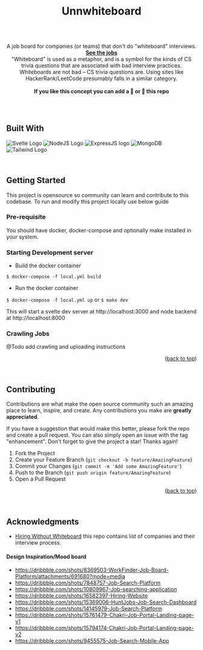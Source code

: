 <div id="top"></div>

<div align="center">
  <h1 align="center">Unnwhiteboard</h1>
  <br />
  <br />
  <p align="center">
    A job board for companies (or teams) that don't do "whiteboard" interviews.
    <br />
    <a href="https://unnwhiteboard.com"><strong>See the jobs</strong></a>
    <br />
    "Whiteboard" is used as a metaphor, and is a symbol for the kinds of CS trivia questions that are associated with bad interview practices. Whiteboards are not bad – CS trivia questions are. Using sites like HackerRank/LeetCode presumably falls in a similar category.
    <br />
    <br />
    <b>
      If you like this concept you can add a 🌟 or 👀 this repo
    </b>
  </p>
  <br />
  <br />


</div>



## Built With
![Svelte Logo](https://img.shields.io/badge/Svelte-4A4A55?style=for-the-badge&logo=svelte&logoColor=FF3E00) ![NodeJS Logo](https://img.shields.io/badge/Node.js-339933?style=for-the-badge&logo=nodedotjs&logoColor=white) ![ExpressJS logo](https://img.shields.io/badge/Express.js-000000?style=for-the-badge&logo=express&logoColor=white) ![MongoDB](https://img.shields.io/badge/MongoDB-white?style=for-the-badge&logo=mongodb&logoColor=4EA94B) ![Tailwind Logo](https://img.shields.io/badge/Tailwind_CSS-38B2AC?style=for-the-badge&logo=tailwind-css&logoColor=white)
 
 <br />
   
 ## Getting Started
 This project is opensource so community can learn and contribute to this codebase. To run and modify this project locally use below guide
 
 ### Pre-requisite
 You should have docker, docker-compose and optionally make installed in your system.
 
 ### Starting Development server
 * Build the docker container
  
 `$ docker-compose -f local.yml build`
 
 
 * Run the docker container
 
 `$ docker-compose -f local.yml up`
 or 
 `$ make dev`
 
 This will start a svelte dev server at http://localhost:3000 and node backend at http://localhost:8000

### Crawling Jobs
@Todo add crawling and uploading instructions


<p align="right">(<a href="#top">back to top</a>)</p>
<br />

## Contributing

Contributions are what make the open source community such an amazing place to learn, inspire, and create. Any contributions you make are **greatly appreciated**.

If you have a suggestion that would make this better, please fork the repo and create a pull request. You can also simply open an issue with the tag "enhancement".
Don't forget to give the project a star! Thanks again!

1. Fork the Project
2. Create your Feature Branch (`git checkout -b feature/AmazingFeature`)
3. Commit your Changes (`git commit -m 'Add some AmazingFeature'`)
4. Push to the Branch (`git push origin feature/AmazingFeature`)
5. Open a Pull Request

<p align="right">(<a href="#top">back to top</a>)</p>


<br />

## Acknowledgments
* [Hiring Without Whiteboard](https://github.com/poteto/hiring-without-whiteboards) this repo contains list of companies and their interview process.

#### Design Inspiration/Mood board
- https://dribbble.com/shots/8369503-WorkFinder-Job-Board-Platform/attachments/691680?mode=media
- https://dribbble.com/shots/7848757-Job-Search-Platform
- https://dribbble.com/shots/10809967-Job-searching-application
- https://dribbble.com/shots/16582397-Hiring-Website
- https://dribbble.com/shots/15369006-HuntJobs-Job-Search-Dashboard
- https://dribbble.com/shots/14145979-Job-Search-Platform
- https://dribbble.com/shots/15761479-Chakri-Job-Portal-Landing-page-v1
- https://dribbble.com/shots/15794174-Chakri-Job-Portal-Landing-page-v2
- https://dribbble.com/shots/9455575-Job-Search-Mobile-App

